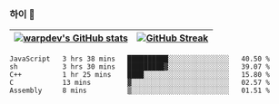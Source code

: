 
### 하이 👋
[![warpdev's GitHub stats](https://github-readme-stats.vercel.app/api?username=warpdev&show_icons=true&theme=vue-dark)](#) |[![GitHub Streak](https://github-readme-streak-stats.herokuapp.com/?user=warpdev&theme=dark)](#)
--- | --- |
<!--START_SECTION:waka-->
```text
JavaScript   3 hrs 38 mins   ██████████░░░░░░░░░░░░░░░   40.50 % 
sh           3 hrs 30 mins   █████████▓░░░░░░░░░░░░░░░   39.07 % 
C++          1 hr 25 mins    ████░░░░░░░░░░░░░░░░░░░░░   15.80 % 
C            13 mins         ▓░░░░░░░░░░░░░░░░░░░░░░░░   02.57 % 
Assembly     8 mins          ▒░░░░░░░░░░░░░░░░░░░░░░░░   01.51 % 
```
<!--END_SECTION:waka-->

<!--
**warpdev/warpdev** is a ✨ _special_ ✨ repository because its `README.md` (this file) appears on your GitHub profile.

Here are some ideas to get you started:

- 🔭 I’m currently working on ...
- 🌱 I’m currently learning ...
- 👯 I’m looking to collaborate on ...
- 🤔 I’m looking for help with ...
- 💬 Ask me about ...
- 📫 How to reach me: ...
- 😄 Pronouns: ...
- ⚡ Fun fact: ...
-->
